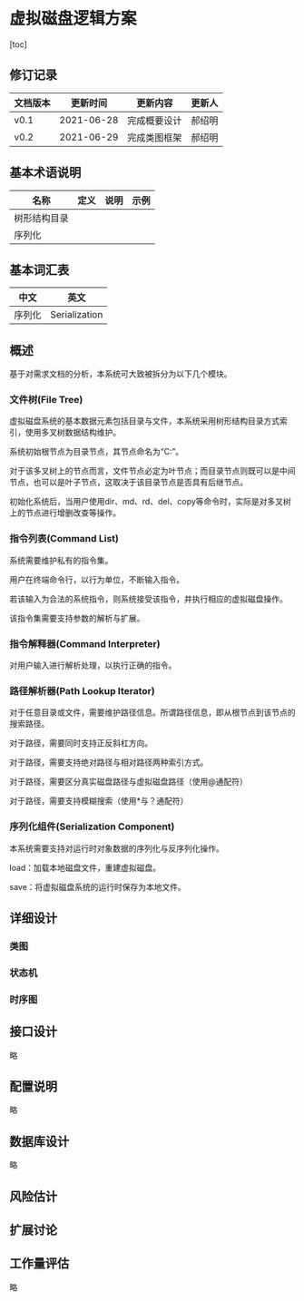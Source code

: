 # 虚拟磁盘逻辑方案

[toc]

## 修订记录

| 文档版本 | 更新时间   | 更新内容     | 更新人 |
| -------- | ---------- | ------------ | ------ |
| v0.1     | 2021-06-28 | 完成概要设计 | 郝绍明 |
| v0.2     | 2021-06-29 | 完成类图框架 | 郝绍明 |

## 基本术语说明

| 名称         | 定义 | 说明 | 示例 |
| ------------ | ---- | ---- | ---- |
| 树形结构目录 |      |      |      |
| 序列化       |      |      |      |

## 基本词汇表

| 中文   | 英文          |
| ------ | ------------- |
| 序列化 | Serialization |

## 概述

基于对需求文档的分析，本系统可大致被拆分为以下几个模块。

### 文件树(File Tree)

虚拟磁盘系统的基本数据元素包括目录与文件，本系统采用树形结构目录方式索引，使用多叉树数据结构维护。

系统初始根节点为目录节点，其节点命名为“C:”。

对于该多叉树上的节点而言，文件节点必定为叶节点；而目录节点则既可以是中间节点，也可以是叶子节点，这取决于该目录节点是否具有后继节点。

初始化系统后，当用户使用dir、md、rd、del、copy等命令时，实际是对多叉树上的节点进行增删改查等操作。

### 指令列表(Command List)

系统需要维护私有的指令集。

用户在终端命令行，以行为单位，不断输入指令。

若该输入为合法的系统指令，则系统接受该指令，并执行相应的虚拟磁盘操作。

该指令集需要支持参数的解析与扩展。

### 指令解释器(Command Interpreter)

对用户输入进行解析处理，以执行正确的指令。

### 路径解析器(Path Lookup Iterator)

对于任意目录或文件，需要维护路径信息。所谓路径信息，即从根节点到该节点的搜索路径。

对于路径，需要同时支持正反斜杠方向。

对于路径，需要支持绝对路径与相对路径两种索引方式。

对于路径，需要区分真实磁盘路径与虚拟磁盘路径（使用@通配符）

对于路径，需要支持模糊搜索（使用*与？通配符）

### 序列化组件(Serialization Component)

本系统需要支持对运行时对象数据的序列化与反序列化操作。

load：加载本地磁盘文件，重建虚拟磁盘。

save：将虚拟磁盘系统的运行时保存为本地文件。



## 详细设计

### 类图

### 状态机

### 时序图



## 接口设计

略

## 配置说明

略

## 数据库设计

略

## 风险估计

## 扩展讨论

## 工作量评估

略

